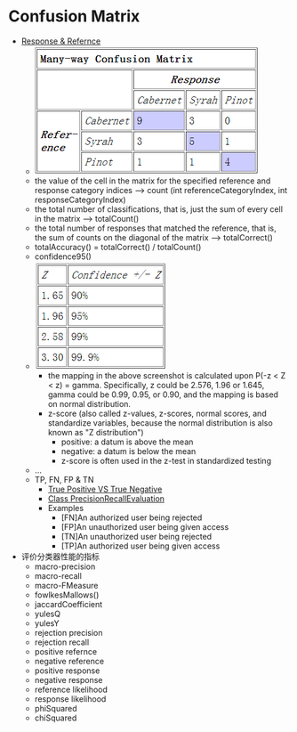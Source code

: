 Confusion Matrix
===
* [Response & Refernce](http://alias-i.com/lingpipe/docs/api/com/aliasi/classify/ConfusionMatrix.html)
	* ![](images/confusion_matrix.png)
	* the value of the cell in the matrix for the specified reference and response category indices --> count (int referenceCategoryIndex, int responseCategoryIndex)
	* the total number of classifications, that is, just the sum of every cell in the matrix --> totalCount()
	* the total number of responses that matched the reference, that is, the sum of counts on the diagonal of the matrix --> totalCorrect()
	* totalAccuracy() = totalCorrect() / totalCount()
	* confidence95() 
	* ![](images/confidence.png)
		* the mapping in the above screenshot is calculated upon P(-z < Z < z) = gamma. Specifically, z could be 2.576, 1.96 or 1.645, gamma could be 0.99, 0.95, or 0.90, and the mapping is based on normal distribution.
		* z-score (also called z-values, z-scores, normal scores, and standardize variables, because the normal distribution is also known as "Z distribution")
			* positive: a datum is above the mean
			* negative: a datum is below the mean
			* z-score is often used in the z-test in standardized testing
	* ...
	* TP, FN, FP & TN
		* [True Positive VS True Negative](http://www.techexams.net/forums/security/49256-true-positive-v-s-true-negative.html)
		* [Class PrecisionRecallEvaluation](http://alias-i.com/lingpipe/docs/api/com/aliasi/classify/PrecisionRecallEvaluation.html)
		* Examples
			* [FN]An authorized user being rejected
			* [FP]An unauthorized user being given access
			* [TN]An unauthorized user being rejected
			* [TP]An authorized user being given access
* 评价分类器性能的指标
	* macro-precision
	* macro-recall
	* macro-FMeasure
	* fowlkesMallows()
	* jaccardCoefficient
	* yulesQ
	* yulesY
	* rejection precision
	* rejection recall
	* positive refernce
	* negative reference
	* positive response
	* negative response
	* reference likelihood
	* response likelihood
	* phiSquared
	* chiSquared

